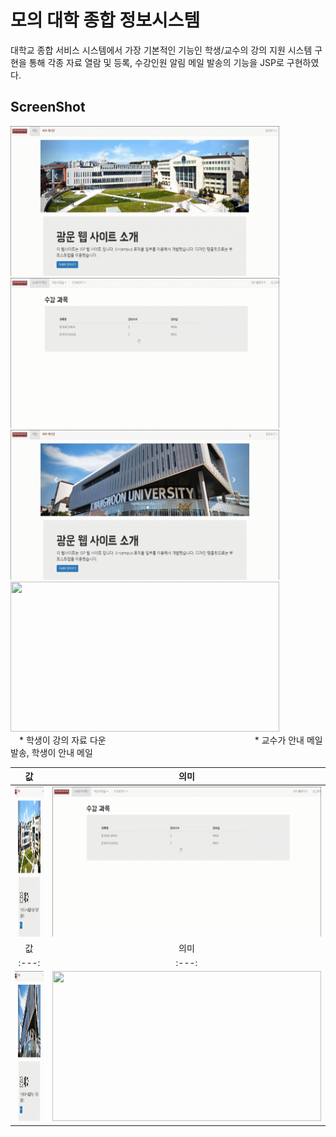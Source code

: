 # 모의 대학 종합 정보시스템 
대학교 종합 서비스 시스템에서 가장 기본적인 기능인 학생/교수의 강의 지원 시스템 구현을 통해 각종 자료 열람 및 등록, 수강인원 알림 메일 발송의 기능을 JSP로 구현하였다.

ScreenShot
----------------
<div>
    <img src="./readme_images/1.UI.gif" width= "430" height="240" > 
    <img src="./readme_images/2.강의자료등록.gif" width= "430" height="240" >
</div>
<div>  
  <img src="./readme_images/3.강의자료다운.gif" width= "430" height="240"> 
  <img src="./readme_images/4.안내메일.gif" width= "430" height="240">
</div>
 &emsp;* 학생이 강의 자료 다운&emsp;&emsp;&emsp;&emsp;&emsp;&emsp;&emsp;&emsp;&emsp;&emsp;&emsp;&emsp;&emsp;&emsp;&emsp;&emsp;&emsp;* 교수가 안내 메일 발송, 학생이 안내 메일 
 

| 값 | 의미 | 
|:---:|:---:|
| <img src="./readme_images/1.UI.gif" width= "430" height="240" >  | <img src="./readme_images/2.강의자료등록.gif" width= "430" height="240" > |
| 값 | 의미 | 
|:---:|:---:|
| <img src="./readme_images/3.강의자료다운.gif" width= "430" height="240">  | <img src="./readme_images/4.안내메일.gif" width= "430" height="240"> |
